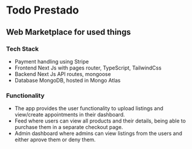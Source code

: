 # Todo Prestado
## Web Marketplace for used things

### Tech Stack
- Payment handling using Stripe
- Frontend Next Js with pages router, TypeScript, TailwindCss
- Backend Next Js API routes, mongoose
- Database MongoDB, hosted in Mongo Atlas

### Functionality
- The app provides the user functionality to upload listings and view/create appointments in their dashboard.
- Feed where users can view all products and their details, being able to purchase them in a separate checkout page.
- Admin dashboard where admins can view listings from the users and either aprove them or deny them.